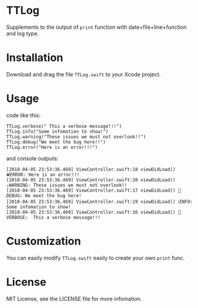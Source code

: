 # TTLog
Supplements to the output of `print` function with date+file+line+function and log type.


# Installation
Download and drag the file `TTLog.swift` to your Xcode project.

# Usage
code like this: 
```
TTLog.verbose(" This a verbose message!!!")
TTLog.info("Some infomation to show!")
TTLog.warning("These issues we must not overlook!!")
TTLog.debug("We meet the bug here!!")
TTLog.error("Here is an error!!!")
```
and console outputs: 
```
[2018-04-05 23:53:36.469] ViewController.swift:18 viewDidLoad() ❌ERROR: Here is an error!!!
[2018-04-05 23:53:36.469] ViewController.swift:20 viewDidLoad() ⚠️WARNING: These issues we must not overlook!!
[2018-04-05 23:53:36.469] ViewController.swift:17 viewDidLoad() 👻DEBUG: We meet the bug here!
[2018-04-05 23:53:36.469] ViewController.swift:19 viewDidLoad() ℹ️INFO: Some infomation to show!
[2018-04-05 23:53:36.469] ViewController.swift:16 viewDidLoad() 📣VERBOSE:  This a verbose message!!!
```

# Customization
You can easily modify `TTLog.swift` easily to create your own `print` func.

# License
MIT License, see the LICENSE file for more infomation.


